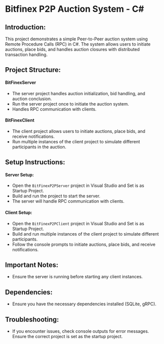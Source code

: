 # Bitfinex P2P Auction System - C#


## Introduction:

This project demonstrates a simple Peer-to-Peer auction system using Remote Procedure Calls (RPC) in C#. The system allows users to initiate auctions, place bids, and handles auction closures with distributed transaction handling.

## Project Structure:
#### BitFinexServer

- The server project handles auction initialization, bid handling, and auction conclusion.
- Run the server project once to initiate the auction system.
- Handles RPC communication with clients.

#### BitFinexClient

- The client project allows users to initiate auctions, place bids, and receive notifications.
- Run multiple instances of the client project to simulate different participants in the auction.

## Setup Instructions:

#### Server Setup:

- Open the `BitFinexP2PServer` project in Visual Studio and Set is as Startup Project.
- Build and run the project to start the server.
- The server will handle RPC communication with clients.

#### Client Setup:

- Open the `BitFinexP2PClient` project in Visual Studio and Set is as Startup Project.
- Build and run multiple instances of the client project to simulate different participants.
- Follow the console prompts to initiate auctions, place bids, and receive notifications.

## Important Notes:
- Ensure the server is running before starting any client instances.

## Dependencies:
- Ensure you have the necessary dependencies installed (SQLite, gRPC).

## Troubleshooting:
- If you encounter issues, check console outputs for error messages.
Ensure the correct project is set as the startup project.

